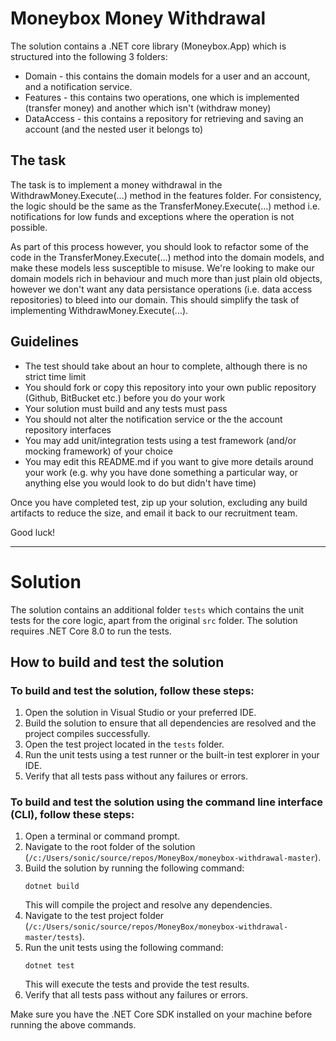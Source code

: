 # Moneybox Money Withdrawal

The solution contains a .NET core library (Moneybox.App) which is structured into the following 3 folders:

* Domain - this contains the domain models for a user and an account, and a notification service.
* Features - this contains two operations, one which is implemented (transfer money) and another which isn't (withdraw money)
* DataAccess - this contains a repository for retrieving and saving an account (and the nested user it belongs to)

## The task

The task is to implement a money withdrawal in the WithdrawMoney.Execute(...) method in the features folder. For consistency, the logic should be the same as the TransferMoney.Execute(...) method i.e. notifications for low funds and exceptions where the operation is not possible. 

As part of this process however, you should look to refactor some of the code in the TransferMoney.Execute(...) method into the domain models, and make these models less susceptible to misuse. We're looking to make our domain models rich in behaviour and much more than just plain old objects, however we don't want any data persistance operations (i.e. data access repositories) to bleed into our domain. This should simplify the task of implementing WithdrawMoney.Execute(...).

## Guidelines

* The test should take about an hour to complete, although there is no strict time limit
* You should fork or copy this repository into your own public repository (Github, BitBucket etc.) before you do your work
* Your solution must build and any tests must pass
* You should not alter the notification service or the the account repository interfaces
* You may add unit/integration tests using a test framework (and/or mocking framework) of your choice
* You may edit this README.md if you want to give more details around your work (e.g. why you have done something a particular way, or anything else you would look to do but didn't have time)

Once you have completed test, zip up your solution, excluding any build artifacts to reduce the size, and email it back to our recruitment team.

Good luck!

---

# Solution

The solution contains an additional folder `tests` which contains the unit tests for the core logic, apart from the original `src` folder.
The solution requires .NET Core 8.0 to run the tests.

## How to build and test the solution

### To build and test the solution, follow these steps:

1. Open the solution in Visual Studio or your preferred IDE.
2. Build the solution to ensure that all dependencies are resolved and the project compiles successfully.
3. Open the test project located in the `tests` folder.
4. Run the unit tests using a test runner or the built-in test explorer in your IDE.
5. Verify that all tests pass without any failures or errors.

### To build and test the solution using the command line interface (CLI), follow these steps:

1. Open a terminal or command prompt.
2. Navigate to the root folder of the solution (`/c:/Users/sonic/source/repos/MoneyBox/moneybox-withdrawal-master`).
3. Build the solution by running the following command:
    ```
    dotnet build
    ```
    This will compile the project and resolve any dependencies.
4. Navigate to the test project folder (`/c:/Users/sonic/source/repos/MoneyBox/moneybox-withdrawal-master/tests`).
5. Run the unit tests using the following command:
    ```
    dotnet test
    ```
    This will execute the tests and provide the test results.
6. Verify that all tests pass without any failures or errors.

Make sure you have the .NET Core SDK installed on your machine before running the above commands.


